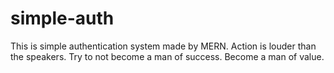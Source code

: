 # simple-auth
This is simple authentication system made by MERN. Action is louder than the speakers. Try to not become a man of success. Become a man of value.
